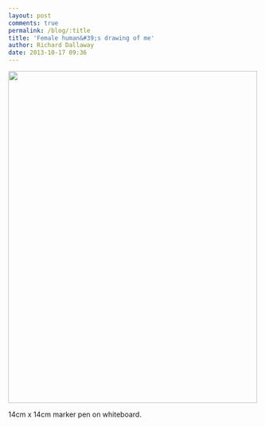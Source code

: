 ```yaml
---
layout: post
comments: true
permalink: /blog/:title
title: 'Female human&#39;s drawing of me'
author: Richard Dallaway
date: 2013-10-17 09:36
---
```


<div><a href="//static.skitters.dallaway.com/tp_IMG_20131017_093403.jpg"><img src="//static.skitters.dallaway.com/tp_thumb_IMG_20131017_093403.jpg" width="500" height="667"/></a></div>

14cm x 14cm marker pen on whiteboard.
  
      
